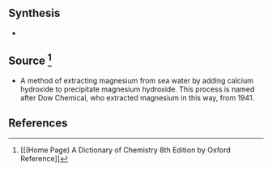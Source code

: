 ## Synthesis
- 
## Source [^1]
- A method of extracting magnesium from sea water by adding calcium hydroxide to precipitate magnesium hydroxide. This process is named after Dow Chemical, who extracted magnesium in this way, from 1941.
## References

[^1]: [[(Home Page) A Dictionary of Chemistry 8th Edition by Oxford Reference]]